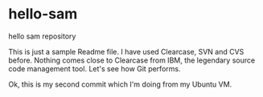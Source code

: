 # hello-sam
hello sam repository

This is just a sample Readme file. I have used Clearcase, SVN and CVS before. Nothing comes close to Clearcase from IBM, the legendary source code management tool. Let's see how Git performs. 

Ok, this is my second commit which I'm doing from my Ubuntu VM. 
